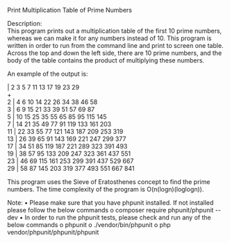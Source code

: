 Print Multiplication Table of Prime Numbers 

Description:   
This program prints out a multiplication table of the first 10 prime numbers, whereas we can make it for any numbers instead of 10. This program is written in order to run from the command line and print to screen one table. Across the top and down the left side, there are 10 prime numbers, and the body of the table contains the product of multiplying these numbers.   

An example of the output is:
   
   |  2   3   5   7  11  13  17  19  23  29   
­­­+­­­­­­­­­­­­­­­­­­­­­­­­­­­­­­­­­­­­­­­   
 2 |  4   6  10  14  22  26  34  38  46  58   
 3 |  6   9  15  21  33  39  51  57  69  87   
 5 | 10  15  25  35  55  65  85  95 115 145   
 7 | 14  21  35  49  77  91 119 133 161 203   
11 | 22  33  55  77 121 143 187 209 253 319   
13 | 26  39  65  91 143 169 221 247 299 377   
17 | 34  51  85 119 187 221 289 323 391 493   
19 | 38  57  95 133 209 247 323 361 437 551   
23 | 46  69 115 161 253 299 391 437 529 667   
29 | 58  87 145 203 319 377 493 551 667 841   

This program uses the Sieve of Eratosthenes concept to find the prime numbers. The time complexity of the program is O(n(logn)(loglogn)).

Note:
•	Please make sure that you have phpunit installed. If not installed please follow the below commands
  o	 composer require phpunit/phpunit --dev
•	In order to run the phpunit tests, please check and run any of the below commands
  o	phpunit
  o	./vendor/bin/phpunit
  o	php vendor/phpunit/phpunit/phpunit


